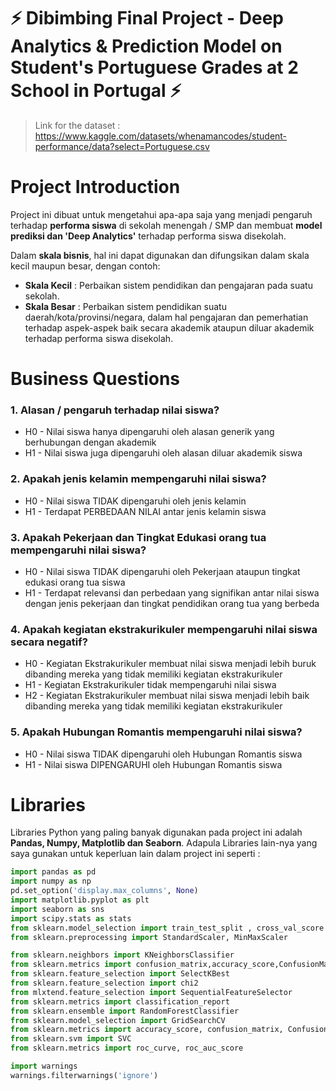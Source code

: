 # :zap: Dibimbing Final Project - Deep Analytics & Prediction Model on Student's Portuguese Grades at 2 School in Portugal :zap:

> Link for the dataset : https://www.kaggle.com/datasets/whenamancodes/student-performance/data?select=Portuguese.csv

# Project Introduction
Project ini dibuat untuk mengetahui apa-apa saja yang menjadi pengaruh terhadap **performa siswa** di sekolah menengah / SMP dan membuat **model prediksi dan 'Deep Analytics'** terhadap performa siswa disekolah.

Dalam **skala bisnis**, hal ini dapat digunakan dan difungsikan dalam skala kecil maupun besar, dengan contoh:
- **Skala Kecil** : Perbaikan sistem pendidikan dan pengajaran pada suatu sekolah.
- **Skala Besar** : Perbaikan sistem pendidikan suatu daerah/kota/provinsi/negara, dalam hal pengajaran dan pemerhatian terhadap aspek-aspek baik secara akademik ataupun diluar akademik terhadap performa siswa disekolah.

# Business Questions
### 1. Alasan / pengaruh terhadap nilai siswa?
- H0 - Nilai siswa hanya dipengaruhi oleh alasan generik yang berhubungan dengan akademik
- H1 - Nilai siswa juga dipengaruhi oleh alasan diluar akademik siswa
### 2. Apakah jenis kelamin mempengaruhi nilai siswa?
- H0 - Nilai siswa TIDAK dipengaruhi oleh jenis kelamin
- H1 - Terdapat PERBEDAAN NILAI antar jenis kelamin siswa
### 3. Apakah Pekerjaan dan Tingkat Edukasi orang tua mempengaruhi nilai siswa?
- H0 - Nilai siswa TIDAK dipengaruhi oleh Pekerjaan ataupun tingkat edukasi orang tua siswa
- H1 - Terdapat relevansi dan perbedaan yang signifikan antar nilai siswa dengan jenis pekerjaan dan tingkat pendidikan orang tua yang berbeda
### 4. Apakah kegiatan ekstrakurikuler mempengaruhi nilai siswa secara negatif?
- H0 - Kegiatan Ekstrakurikuler membuat nilai siswa menjadi lebih buruk dibanding mereka yang tidak memiliki kegiatan ekstrakurikuler
- H1 - Kegiatan Ekstrakurikuler tidak mempengaruhi nilai siswa
- H2 - Kegiatan Ekstrakurikuler membuat nilai siswa menjadi lebih baik dibanding mereka yang tidak memiliki kegiatan ekstrakurikuler
### 5. Apakah Hubungan Romantis mempengaruhi nilai siswa?
- H0 - Nilai siswa TIDAK dipengaruhi oleh Hubungan Romantis siswa
- H1 - Nilai siswa DIPENGARUHI oleh Hubungan Romantis siswa

# Libraries 
Libraries Python yang paling banyak digunakan pada project ini adalah **Pandas, Numpy, Matplotlib dan Seaborn**. Adapula Libraries lain-nya yang saya gunakan untuk keperluan lain dalam project ini seperti :

```python
import pandas as pd
import numpy as np
pd.set_option('display.max_columns', None)
import matplotlib.pyplot as plt
import seaborn as sns
import scipy.stats as stats
from sklearn.model_selection import train_test_split , cross_val_score , GridSearchCV
from sklearn.preprocessing import StandardScaler, MinMaxScaler

from sklearn.neighbors import KNeighborsClassifier
from sklearn.metrics import confusion_matrix,accuracy_score,ConfusionMatrixDisplay,precision_score, recall_score,roc_curve,roc_auc_score
from sklearn.feature_selection import SelectKBest
from sklearn.feature_selection import chi2
from mlxtend.feature_selection import SequentialFeatureSelector
from sklearn.metrics import classification_report
from sklearn.ensemble import RandomForestClassifier
from sklearn.model_selection import GridSearchCV
from sklearn.metrics import accuracy_score, confusion_matrix, ConfusionMatrixDisplay
from sklearn.svm import SVC
from sklearn.metrics import roc_curve, roc_auc_score

import warnings
warnings.filterwarnings('ignore')
```
